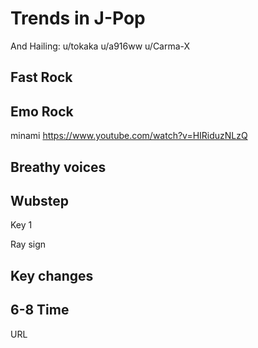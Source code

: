 # Trends in J-Pop

And Hailing: u/tokaka u/a916ww u/Carma-X

Fast Rock
---

Emo Rock
---
minami https://www.youtube.com/watch?v=HIRiduzNLzQ

Breathy voices
---


Wubstep
---
Key 1

Ray sign

Key changes
---


6-8 Time
---

URL